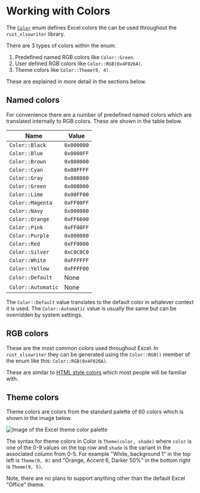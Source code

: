 # Working with Colors


The [`Color`] enum defines Excel colors the can be used throughout the
`rust_xlsxwriter` library.

[`Color`]: https://docs.rs/rust_xlsxwriter/0.11.0/rust_xlsxwriter/enum.Color.html

There are 3 types of colors within the enum:

1. Predefined named RGB colors like `Color::Green`.
2. User defined RGB colors like `Color::RGB(0x4F026A)`.
3. Theme colors like `Color::Theme(9, 4)`.

These are explained in more detail in the sections below.

## Named colors

For convenience there are a number of predefined named colors which are
translated internally to RGB colors. These are shown in the table below.


| Name               | Value      |
| ------------------ | ---------- |
| `Color::Black`     | `0x000000` |
| `Color::Blue`      | `0x0000FF` |
| `Color::Brown`     | `0x800000` |
| `Color::Cyan`      | `0x00FFFF` |
| `Color::Gray`      | `0x808080` |
| `Color::Green`     | `0x008000` |
| `Color::Lime`      | `0x00FF00` |
| `Color::Magenta`   | `0xFF00FF` |
| `Color::Navy`      | `0x000080` |
| `Color::Orange`    | `0xFF6600` |
| `Color::Pink`      | `0xFF00FF` |
| `Color::Purple`    | `0x800080` |
| `Color::Red`       | `0xFF0000` |
| `Color::Silver`    | `0xC0C0C0` |
| `Color::White`     | `0xFFFFFF` |
| `Color::Yellow`    | `0xFFFF00` |
| `Color::Default  ` | None       |
| `Color::Automatic` | None       |

The `Color::Default` value translates to the default color in whatever context
it is used. The `Color::Automatic` value is usually the same but can be
overridden by system settings.

## RGB colors

These are the most common colors used throughout Excel. In `rust_xlsxwriter`
they can be generated using the `Color::RGB()` member of the enum like this:
`Color::RGB(0x4F026A)`.

These are similar to [HTML style colors] which most people will be familiar with.

[HTML style colors]: https://htmlcolors.com

## Theme colors

Theme colors are colors  from the standard palette of 60 colors which is shown
in the image below.

![Image of the Excel theme color palette](../../images/theme_color_palette.png)

The syntax for theme colors in Color is `Theme(color, shade)` where `color` is
one of the 0-9 values on the top row and `shade` is the variant in the
associated column from 0-5. For example "White, background 1" in the top left is
`Theme(0, 0)` and "Orange, Accent 6, Darker 50%" in the bottom right is
`Theme(9, 5)`.

Note, there are no plans to support anything other than the default Excel
"Office" theme.



